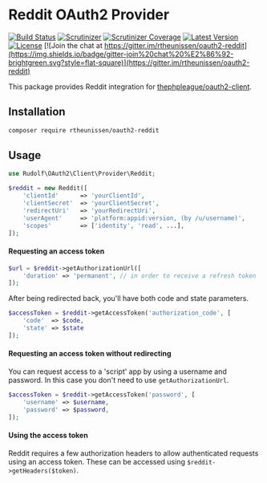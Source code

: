 # Reddit OAuth2 Provider

[![Build Status](https://img.shields.io/travis/rtheunissen/oauth2-reddit.svg?style=flat-square)](https://travis-ci.org/rtheunissen/oauth2-reddit)
[![Scrutinizer](https://img.shields.io/scrutinizer/g/rtheunissen/oauth2-reddit.svg?style=flat-square)]()
[![Scrutinizer Coverage](https://img.shields.io/scrutinizer/coverage/g/rtheunissen/oauth2-reddit.svg?style=flat-square)]()
[![Latest Version](https://img.shields.io/packagist/v/rtheunissen/oauth2-reddit.svg?style=flat-square)](https://packagist.org/packages/rtheunissen/oauth2-reddit)
[![License](https://img.shields.io/packagist/l/rtheunissen/oauth2-reddit.svg?style=flat-square)](https://packagist.org/packages/rtheunissen/oauth2-reddit)
[![Join the chat at https://gitter.im/rtheunissen/oauth2-reddit](https://img.shields.io/badge/gitter-join%20chat%20%E2%86%92-brightgreen.svg?style=flat-square)](https://gitter.im/rtheunissen/oauth2-reddit)

This package provides Reddit integration for [thephpleague/oauth2-client](https://github.com/thephpleague/oauth2-client).

## Installation

```sh
composer require rtheunissen/oauth2-reddit
```

## Usage

```php
use Rudolf\OAuth2\Client\Provider\Reddit;

$reddit = new Reddit([
    'clientId'      => 'yourClientId',
    'clientSecret'  => 'yourClientSecret',
    'redirectUri'   => 'yourRedirectUri',
    'userAgent'     => 'platform:appid:version, (by /u/username)',
    'scopes'        => ['identity', 'read', ...],
]);
```

#### Requesting an access token 

```php
$url = $reddit->getAuthorizationUrl([
    'duration' => 'permanent', // in order to receive a refresh token
]);
```


After being redirected back, you'll have both code and state parameters.

```php
$accessToken = $reddit->getAccessToken('authorization_code', [
    'code'  => $code,
    'state' => $state
]);
```

#### Requesting an access token without redirecting

You can request access to a 'script' app by using a username and password.
In this case you don't need to use `getAuthorizationUrl`.

```php
$accessToken = $reddit->getAccessToken('password', [
    'username' => $username,
    'password' => $password,
]);

```


#### Using the access token

Reddit requires a few authorization headers to allow authenticated requests using an access token. 
These can be accessed using `$reddit->getHeaders($token)`.
